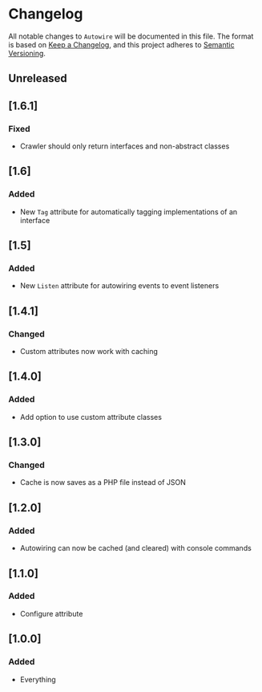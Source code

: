 # Changelog

All notable changes to `Autowire` will be documented in this file.
The format is based on [Keep a Changelog](https://keepachangelog.com/en/1.0.0/),
and this project adheres to [Semantic Versioning](https://semver.org/spec/v2.0.0.html).

## Unreleased

## [1.6.1]

### Fixed
- Crawler should only return interfaces and non-abstract classes

## [1.6]

### Added
- New `Tag` attribute for automatically tagging implementations of an interface

## [1.5]

### Added
- New `Listen` attribute for autowiring events to event listeners

## [1.4.1]

### Changed
- Custom attributes now work with caching

## [1.4.0]

### Added
- Add option to use custom attribute classes

## [1.3.0]

### Changed
- Cache is now saves as a PHP file instead of JSON

## [1.2.0]

### Added
- Autowiring can now be cached (and cleared) with console commands

## [1.1.0]

### Added
- Configure attribute

## [1.0.0]

### Added
- Everything
